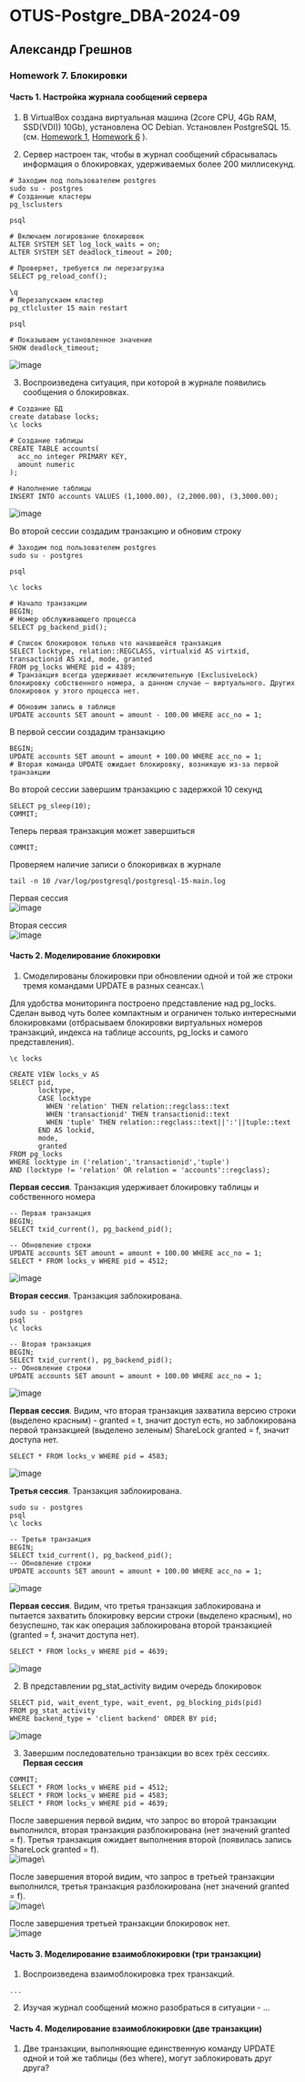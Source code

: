 # OTUS-Postgre_DBA-2024-09
## Александр Грешнов

### Homework 7. Блокировки 

#### Часть 1. Настройка журнала сообщений сервера
1. В VirtualBox создана виртуальная машина (2core CPU, 4Gb RAM, SSD(VDI)) 10Gb), установлена ОС Debian. Установлен PostgreSQL 15. (см. [Homework 1](/Homework/HW-1.md), [Homework 6](/Homework/HW-6.md) ).

2. Сервер настроен так, чтобы в журнал сообщений сбрасывалась информация о блокировках, удерживаемых более 200 миллисекунд.

```
# Заходим под пользователем postgres
sudo su - postgres
# Созданные кластеры
pg_lsclusters

psql

# Включаем логирование блокировок
ALTER SYSTEM SET log_lock_waits = on;
ALTER SYSTEM SET deadlock_timeout = 200;

# Проверяет, требуется ли перезагрузка
SELECT pg_reload_conf();

\q
# Перезапускаем кластер
pg_ctlcluster 15 main restart

psql

# Показываем установленное значение
SHOW deadlock_timeout;

```
![image](https://github.com/user-attachments/assets/2b097c12-cd12-45f9-8c92-38a16e0f2d78)


3. Воспроизведена ситуация, при которой в журнале появились сообщения о блокировках.
```
# Создание БД
create database locks;
\c locks

# Создание таблицы
CREATE TABLE accounts(
  acc_no integer PRIMARY KEY,
  amount numeric
);

# Наполнение таблицы
INSERT INTO accounts VALUES (1,1000.00), (2,2000.00), (3,3000.00);

```

![image](https://github.com/user-attachments/assets/bb322696-8373-42f3-99e7-9a4d3f9b34b5)

Во второй сессии создадим транзакцию и обновим строку
```
# Заходим под пользователем postgres
sudo su - postgres

psql

\c locks

# Начало транзакции
BEGIN;
# Номер обслуживающего процесса
SELECT pg_backend_pid();

# Список блокировок только что начавшейся транзакция
SELECT locktype, relation::REGCLASS, virtualxid AS virtxid, transactionid AS xid, mode, granted
FROM pg_locks WHERE pid = 4389;
# Транзакция всегда удерживает исключительную (ExclusiveLock) блокировку собственного номера, а данном случае — виртуального. Других блокировок у этого процесса нет.

# Обновим запись в таблице
UPDATE accounts SET amount = amount - 100.00 WHERE acc_no = 1;

```

В первой сессии создадим транзакцию
```
BEGIN;
UPDATE accounts SET amount = amount + 100.00 WHERE acc_no = 1;
# Вторая команда UPDATE ожидает блокировку, возникшую из-за первой транзакции
```

Во второй сессии завершим транзакцию с задержкой 10 секунд
```
SELECT pg_sleep(10);
COMMIT;
```
Теперь первая транзакция может завершиться
```
COMMIT;
```
Проверяем наличие записи о блокоривках в журнале
```
tail -n 10 /var/log/postgresql/postgresql-15-main.log
```
Первая сессия\
![image](https://github.com/user-attachments/assets/2bd5ae1f-3c62-4c55-8ae7-cb7804cdc13a)

Вторая сессия\
![image](https://github.com/user-attachments/assets/bae42b79-01df-46f1-bdfa-53e12cf0176d)



#### Часть 2. Моделирование блокировки
1. Смоделированы блокировки при обновлении одной и той же строки тремя командами UPDATE в разных сеансах.\

Для удобства мониторинга построено представление над pg_locks. Сделан вывод чуть более компактным и ограничен только интересными блокировками (отбрасываем блокировки виртуальных номеров транзакций, индекса на таблице accounts, pg_locks и самого представления).
```
\c locks

CREATE VIEW locks_v AS
SELECT pid,
       locktype,
       CASE locktype
         WHEN 'relation' THEN relation::regclass::text
         WHEN 'transactionid' THEN transactionid::text
         WHEN 'tuple' THEN relation::regclass::text||':'||tuple::text
       END AS lockid,
       mode,
       granted
FROM pg_locks
WHERE locktype in ('relation','transactionid','tuple')
AND (locktype != 'relation' OR relation = 'accounts'::regclass);
```

**Первая сессия**. Транзакция удерживает блокировку таблицы и собственного номера
```  
-- Первая транзакция
BEGIN;
SELECT txid_current(), pg_backend_pid();

-- Обновление строки
UPDATE accounts SET amount = amount + 100.00 WHERE acc_no = 1;
SELECT * FROM locks_v WHERE pid = 4512;

```
![image](https://github.com/user-attachments/assets/322c0ace-c98d-4439-9c0f-5c740a598bae)

**Вторая сессия**. Транзакция заблокирована.
```
sudo su - postgres
psql
\c locks

-- Вторая транзакция
BEGIN;
SELECT txid_current(), pg_backend_pid();
-- Обновление строки
UPDATE accounts SET amount = amount + 100.00 WHERE acc_no = 1;
```
![image](https://github.com/user-attachments/assets/749f0276-8c62-4535-ba18-c6dc2a81eed4)

**Первая сессия**. Видим, что вторая транзакция захватила версию строки (выделено красным) - granted = t, значит доступ есть, но заблокирована первой транзакцией (выделено зеленым) ShareLock granted = f, значит доступа нет.
```
SELECT * FROM locks_v WHERE pid = 4583;

```
![image](https://github.com/user-attachments/assets/7563d09f-e902-46cb-84f3-bcfda23c809b)


**Третья сессия**. Транзакция заблокирована.
```
sudo su - postgres
psql
\c locks

-- Третья транзакция
BEGIN;
SELECT txid_current(), pg_backend_pid();
-- Обновление строки
UPDATE accounts SET amount = amount + 100.00 WHERE acc_no = 1;
```
![image](https://github.com/user-attachments/assets/b6bdbb2c-0454-40a9-9d1f-8c07bfdd3075)

**Первая сессия**. Видим, что третья транзакция заблокирована и пытается захватить блокировку версии строки (выделено красным), но безуспешно, так как операция заблокирована второй транзакцией (granted = f, значит доступа нет).
```
SELECT * FROM locks_v WHERE pid = 4639;

```

![image](https://github.com/user-attachments/assets/12ccdf51-7b78-4d0c-be23-04c9d36ee57c)


2. В представлении pg_stat_activity видим очередь блокировок
```
SELECT pid, wait_event_type, wait_event, pg_blocking_pids(pid)
FROM pg_stat_activity
WHERE backend_type = 'client backend' ORDER BY pid;
```
![image](https://github.com/user-attachments/assets/899d14fe-265e-4db6-8272-554394a5b3e0)

3. Завершим последовательно транзакции во всех трёх сессиях.
**Первая сессия**
```
COMMIT;
SELECT * FROM locks_v WHERE pid = 4512;
SELECT * FROM locks_v WHERE pid = 4583;
SELECT * FROM locks_v WHERE pid = 4639;
```

После завершения первой видим, что запрос во второй транзакции выполнился, вторая транзакция разблокирована (нет значений granted = f). Третья транзакция ожидает выполнения второй (появилась запись ShareLock granted = f).\
![image](https://github.com/user-attachments/assets/405a18c6-f83a-4402-874b-c1f80bbfb41b)\

После завершения второй видим, что запрос в третьей транзакции выполнился, третья транзакция разблокирована (нет значений granted = f).\
![image](https://github.com/user-attachments/assets/a8cb50a7-3f81-4afe-b586-ed4fac22b844)\

После завершения третьей транзакции блокировок нет.\
![image](https://github.com/user-attachments/assets/2a528dad-6319-421c-a1b2-b2a392d58da4)


#### Часть 3. Моделирование взаимоблокировки (три транзакции)
1. Воспроизведена взаимоблокировка трех транзакций.
```
...
```
2. Изучая журнал сообщений можно разобраться в ситуации - ... 


#### Часть 4. Моделирование взаимоблокировки (две транзакции)
1. Две транзакции, выполняющие единственную команду UPDATE одной и той же таблицы (без where), могут заблокировать друг друга?
```

```


